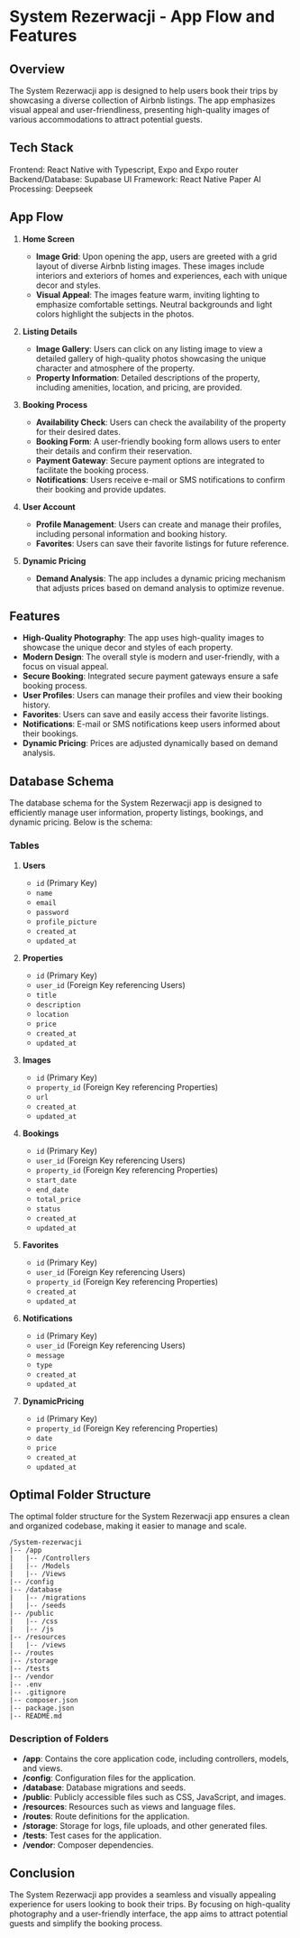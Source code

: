 # System Rezerwacji - App Flow and Features

## Overview
The System Rezerwacji app is designed to help users book their trips by showcasing a diverse collection of Airbnb listings. The app emphasizes visual appeal and user-friendliness, presenting high-quality images of various accommodations to attract potential guests.

## Tech Stack
Frontend: React Native with Typescript, Expo and Expo router
Backend/Database: Supabase
UI Framework: React Native Paper
AI Processing: Deepseek

## App Flow

1. **Home Screen**
   - **Image Grid**: Upon opening the app, users are greeted with a grid layout of diverse Airbnb listing images. These images include interiors and exteriors of homes and experiences, each with unique decor and styles.
   - **Visual Appeal**: The images feature warm, inviting lighting to emphasize comfortable settings. Neutral backgrounds and light colors highlight the subjects in the photos.

2. **Listing Details**
   - **Image Gallery**: Users can click on any listing image to view a detailed gallery of high-quality photos showcasing the unique character and atmosphere of the property.
   - **Property Information**: Detailed descriptions of the property, including amenities, location, and pricing, are provided.

3. **Booking Process**
   - **Availability Check**: Users can check the availability of the property for their desired dates.
   - **Booking Form**: A user-friendly booking form allows users to enter their details and confirm their reservation.
   - **Payment Gateway**: Secure payment options are integrated to facilitate the booking process.
   - **Notifications**: Users receive e-mail or SMS notifications to confirm their booking and provide updates.

4. **User Account**
   - **Profile Management**: Users can create and manage their profiles, including personal information and booking history.
   - **Favorites**: Users can save their favorite listings for future reference.

5. **Dynamic Pricing**
   - **Demand Analysis**: The app includes a dynamic pricing mechanism that adjusts prices based on demand analysis to optimize revenue.

## Features

- **High-Quality Photography**: The app uses high-quality images to showcase the unique decor and styles of each property.
- **Modern Design**: The overall style is modern and user-friendly, with a focus on visual appeal.
- **Secure Booking**: Integrated secure payment gateways ensure a safe booking process.
- **User Profiles**: Users can manage their profiles and view their booking history.
- **Favorites**: Users can save and easily access their favorite listings.
- **Notifications**: E-mail or SMS notifications keep users informed about their bookings.
- **Dynamic Pricing**: Prices are adjusted dynamically based on demand analysis.

## Database Schema

The database schema for the System Rezerwacji app is designed to efficiently manage user information, property listings, bookings, and dynamic pricing. Below is the schema:

### Tables

1. **Users**
   - `id` (Primary Key)
   - `name`
   - `email`
   - `password`
   - `profile_picture`
   - `created_at`
   - `updated_at`

2. **Properties**
   - `id` (Primary Key)
   - `user_id` (Foreign Key referencing Users)
   - `title`
   - `description`
   - `location`
   - `price`
   - `created_at`
   - `updated_at`

3. **Images**
   - `id` (Primary Key)
   - `property_id` (Foreign Key referencing Properties)
   - `url`
   - `created_at`
   - `updated_at`

4. **Bookings**
   - `id` (Primary Key)
   - `user_id` (Foreign Key referencing Users)
   - `property_id` (Foreign Key referencing Properties)
   - `start_date`
   - `end_date`
   - `total_price`
   - `status`
   - `created_at`
   - `updated_at`

5. **Favorites**
   - `id` (Primary Key)
   - `user_id` (Foreign Key referencing Users)
   - `property_id` (Foreign Key referencing Properties)
   - `created_at`
   - `updated_at`

6. **Notifications**
   - `id` (Primary Key)
   - `user_id` (Foreign Key referencing Users)
   - `message`
   - `type`
   - `created_at`
   - `updated_at`

7. **DynamicPricing**
   - `id` (Primary Key)
   - `property_id` (Foreign Key referencing Properties)
   - `date`
   - `price`
   - `created_at`
   - `updated_at`

## Optimal Folder Structure

The optimal folder structure for the System Rezerwacji app ensures a clean and organized codebase, making it easier to manage and scale.

```
/System-rezerwacji
|-- /app
|   |-- /Controllers
|   |-- /Models
|   |-- /Views
|-- /config
|-- /database
|   |-- /migrations
|   |-- /seeds
|-- /public
|   |-- /css
|   |-- /js
|-- /resources
|   |-- /views
|-- /routes
|-- /storage
|-- /tests
|-- /vendor
|-- .env
|-- .gitignore
|-- composer.json
|-- package.json
|-- README.md
```

### Description of Folders

- **/app**: Contains the core application code, including controllers, models, and views.
- **/config**: Configuration files for the application.
- **/database**: Database migrations and seeds.
- **/public**: Publicly accessible files such as CSS, JavaScript, and images.
- **/resources**: Resources such as views and language files.
- **/routes**: Route definitions for the application.
- **/storage**: Storage for logs, file uploads, and other generated files.
- **/tests**: Test cases for the application.
- **/vendor**: Composer dependencies.



## Conclusion
The System Rezerwacji app provides a seamless and visually appealing experience for users looking to book their trips. By focusing on high-quality photography and a user-friendly interface, the app aims to attract potential guests and simplify the booking process.
